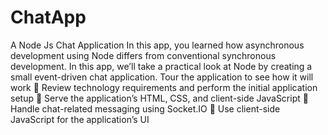 # ChatApp
A Node Js Chat Application 
In this app, you learned how asynchronous development using Node differs from
conventional synchronous development. In this app, we’ll take a practical look
at Node by creating a small event-driven chat application.
Tour the application to see how it will work
 Review technology requirements and perform the initial application setup
 Serve the application’s HTML, CSS, and client-side JavaScript
 Handle chat-related messaging using Socket.IO
 Use client-side JavaScript for the application’s UI
